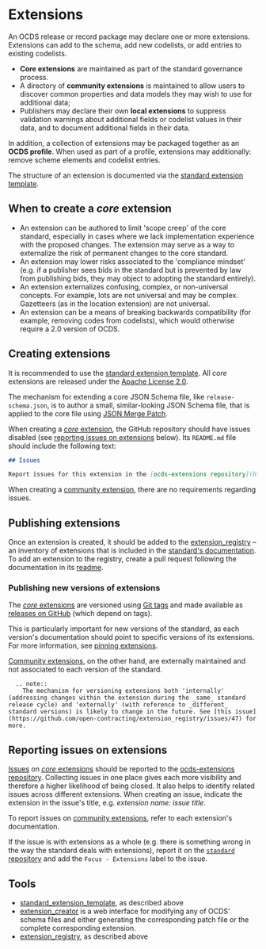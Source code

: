 # Extensions

An OCDS release or record package may declare one or more extensions. Extensions can add to the schema, add new codelists, or add entries to existing codelists. 

* **Core extensions** are maintained as part of the standard governance process.
* A directory of **community extensions** is maintained to allow users to discover common properties and data models they may wish to use for additional data;
* Publishers may declare their own **local extensions** to suppress validation warnings about additional fields or codelist values in their data, and to document additional fields in their data. 

In addition, a collection of extensions may be packaged together as an **OCDS profile**. When used as part of a profile, extensions may additionally: remove scheme elements and codelist entries. 

The structure of an extension is documented via the [standard extension template](https://github.com/open-contracting/standard_extension_template/blob/master/README.md).

## When to create a *core* extension

* An extension can be authored to limit 'scope creep' of the core standard, especially in cases where we lack implementation experience with the proposed changes. The extension may serve as a way to externalize the risk of permanent changes to the core standard.
* An extension may lower risks associated to the 'compliance mindset' (e.g. if a publisher sees bids in the standard but is prevented by law from publishing bids, they may object to adopting the standard entirely).
* An extension externalizes confusing, complex, or non-universal concepts. For example, lots are not universal and may be complex. Gazetteers (as in the location extension) are not universal.
* An extension can be a means of breaking backwards compatibility (for example, removing codes from codelists), which would otherwise require a 2.0 version of OCDS.

## Creating extensions

It is recommended to use the [standard extension template](https://github.com/open-contracting/standard_extension_template). All *core* extensions are released under the [Apache License 2.0](https://raw.githubusercontent.com/open-contracting/ocds_process_title_extension/master/LICENSE).

The mechanism for extending a core JSON Schema file, like `release-schema.json`, is to author a small, similar-looking JSON Schema file, that is applied to the core file using [JSON Merge Patch](https://tools.ietf.org/html/rfc7396).

When creating a [*core* extension](http://standard.open-contracting.org/latest/en/extensions/#core-extensions), the GitHub repository should have issues disabled (see [reporting issues on extensions](#reporting-issues-on-extensions) below). Its `README.md` file should include the following text:

```markdown
## Issues

Report issues for this extension in the [ocds-extensions repository](https://github.com/open-contracting/ocds-extensions/issues), putting the extension's name in the issue's title.
```

When creating a [community extension](http://standard.open-contracting.org/latest/en/extensions/#community-extensions), there are no requirements regarding issues.

## Publishing extensions

Once an extension is created, it should be added to the [extension_registry](https://github.com/open-contracting/extension_registry) – an inventory of extensions that is included in the [standard's documentation](http://standard.open-contracting.org/latest/en/extensions/). To add an extension to the registry, create a pull request following the documentation in its [readme](https://github.com/open-contracting/extension_registry#readme).

### Publishing new versions of extensions

The [*core* extensions](http://standard.open-contracting.org/latest/en/extensions/#core-extensions) are versioned using [Git tags](https://git-scm.com/book/en/v2/Git-Basics-Tagging) and made available as [releases on GitHub](https://help.github.com/categories/releases/) (which depend on tags).

This is particularly important for new versions of the standard, as each version's documentation should point to specific versions of its extensions. For more information, see [pinning extensions](../standard/technical/deployment#pin-extensions).

[Community extensions](http://standard.open-contracting.org/latest/en/extensions/#community-extensions), on the other hand, are externally maintained and not associated to each version of the standard.

```eval_rst
  .. note::
    The mechanism for versioning extensions both 'internally' (addressing changes within the extension during the _same_ standard release cycle) and 'externally' (with reference to _different_ standard versions) is likely to change in the future. See [this issue](https://github.com/open-contracting/extension_registry/issues/47) for more.
```

## Reporting issues on extensions

[Issues](https://help.github.com/articles/about-issues/) on [*core* extensions](http://standard.open-contracting.org/latest/en/extensions/#core-extensions) should be reported to the [ocds-extensions repository](https://github.com/open-contracting/ocds-extensions). Collecting issues in one place gives each more visibility and therefore a higher likelihood of being closed. It also helps to identify related issues across different extensions. When creating an issue, indicate the extension in the issue's title, e.g. *extension name: issue title*.

To report issues on [community extensions](http://standard.open-contracting.org/latest/en/extensions/#community-extensions), refer to each extension's documentation.

If the issue is with extensions as a whole (e.g. there is something wrong in the way the standard deals with extensions), report it on the [`standard` repository](https://github.com/open-contracting/standard) and add the `Focus - Extensions` label to the issue.

## Tools

* [standard_extension_template](https://github.com/open-contracting/standard_extension_template), as described above
* [extension_creator](https://github.com/open-contracting/extension_creator) is a web interface for modifying any of OCDS' schema files and either generating the corresponding patch file or the complete corresponding extension.
* [extension_registry](https://github.com/open-contracting/extension_registry), as described above
